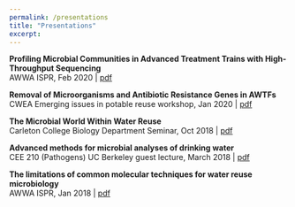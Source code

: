 ```yaml
---
permalink: /presentations
title: "Presentations"
excerpt: 
---
```

**Profiling Microbial Communities in Advanced Treatment Trains with High-Throughput Sequencing**  
AWWA ISPR, Feb 2020 | [pdf](files/presentations/Kantor_AWWA_ISPR_2020.pdf)  

**Removal of Microorganisms and Antibiotic Resistance Genes in AWTFs**  
CWEA Emerging issues in potable reuse workshop, Jan 2020 | [pdf](files/presentations/Kantor_CWEA_2020.pdf)  

**The Microbial World Within Water Reuse**  
Carleton College Biology Department Seminar, Oct 2018 | [pdf](files/presentations/carleton_bio_seminar.pdf)  

**Advanced methods for microbial analyses of drinking water**  
CEE 210 (Pathogens) UC Berkeley guest lecture, March 2018 | [pdf](files/presentations/Pathogens_guest_lecture_031518.pdf)  

 **The limitations of common molecular techniques for water reuse microbiology**  
 AWWA ISPR, Jan 2018 | [pdf](files/presentations/Kantor_AWWA_ISPR_2018.pdf)  
